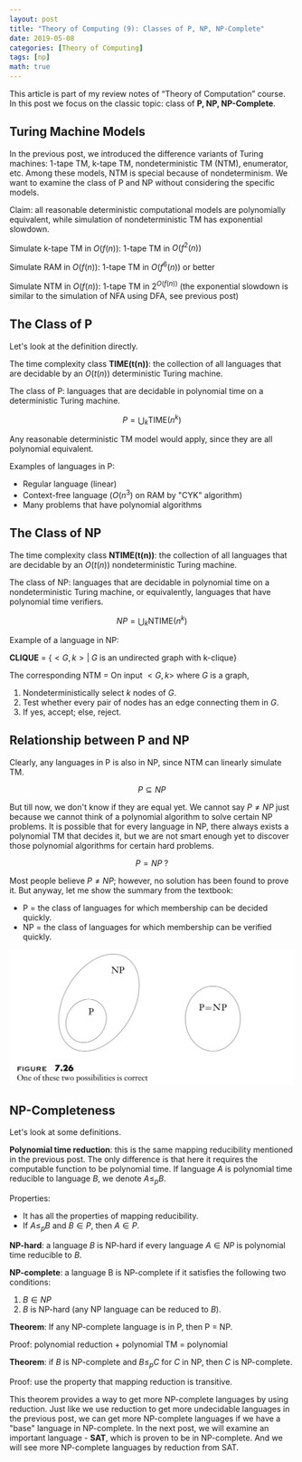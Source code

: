 ```yaml
---
layout: post
title: "Theory of Computing (9): Classes of P, NP, NP-Complete"
date: 2019-05-08
categories: [Theory of Computing]
tags: [np]
math: true
---
```


This article is part of my review notes of “Theory of Computation” course.  In this post we focus on the classic topic: class of **P, NP, NP-Complete**.

## Turing Machine Models

In the previous post, we introduced the difference variants of Turing machines: 1-tape TM, k-tape TM, nondeterministic TM (NTM), enumerator, etc. Among these models, NTM is special because of nondeterminism. We want to examine the class of P and NP without considering the specific models.

Claim: all reasonable deterministic computational models are polynomially equivalent, while simulation of nondeterministic TM has exponential slowdown.

Simulate k-tape TM in $O(f(n))$: 1-tape TM in $O(f^2(n))$

Simulate RAM in $O(f(n))$: 1-tape TM in $O(f^6(n))$ or better

Simulate NTM in $O(f(n))$: 1-tape TM in $2^{O(f(n))}$ (the exponential slowdown is similar to the simulation of NFA using DFA, see previous post)

## The Class of P

Let's look at the definition directly.

The time complexity class **TIME(t(n))**: the collection of all languages that are decidable by an $O(t(n))$ deterministic Turing machine.

The class of P: languages that are decidable in polynomial time on a deterministic Turing machine.

$$P = \bigcup_k \text{TIME}(n^k)$$

Any reasonable deterministic TM model would apply, since they are all polynomial equivalent.

Examples of languages in P:
* Regular language (linear)
* Context-free language ($O(n^3)$ on RAM by "CYK" algorithm)
* Many problems that have polynomial algorithms

## The Class of NP

The time complexity class **NTIME(t(n))**: the collection of all languages that are decidable by an $O(t(n))$ nondeterministic Turing machine.

The class of NP: languages that are decidable in polynomial time on a nondeterministic Turing machine, or equivalently, languages that have polynomial time verifiers.

$$NP = \bigcup_k \text{NTIME}(n^k)$$

Example of a language in NP:

**CLIQUE** = $\{<G, k>|\; G \text{ is an undirected graph with k-clique}\}$

The corresponding NTM = On input $<G, k>$ where $G$ is a graph,
1. Nondeterministically select $k$ nodes of $G$.
2. Test whether every pair of nodes has an edge connecting them in $G$.
3. If yes, accept; else, reject.

## Relationship between P and NP

Clearly, any languages in P is also in NP, since NTM can linearly simulate TM.

$$P \subseteq NP$$

But till now, we don't know if they are equal yet. We cannot say $P \neq NP$ just because we cannot think of a polynomial algorithm to solve certain NP problems. It is possible that for every language in NP, there always exists a polynomial TM that decides it, but we are not smart enough yet to discover those polynomial algorithms for certain hard problems.

$$P = NP \; ?$$

Most people believe $P \neq NP$; however, no solution has been found to prove it. But anyway, let me show the summary from the textbook:
* P = the class of languages for which membership can be decided quickly.
* NP = the class of languages for which membership can be verified quickly.

![np](/assets/img/legacy/np.png)

## NP-Completeness

Let's look at some definitions.

**Polynomial time reduction**: this is the same mapping reducibility mentioned in the previous post. The only difference is that here it requires the computable function to be polynomial time. If language $A$ is polynomial time reducible to language $B$, we denote $A \leq_p B$.

Properties:
* It has all the properties of mapping reducibility.
* If $A \leq_p B$ and $B \in P$, then $A \in P$.

**NP-hard**: a language $B$ is NP-hard if every language $A \in NP$ is polynomial time reducible to $B$.

**NP-complete**: a language B is NP-complete if it satisfies the following two conditions:
1. $B \in NP$
2. $B$ is NP-hard (any NP language can be reduced to $B$).

**Theorem**: If any NP-complete language is in P, then P = NP.

Proof: polynomial reduction + polynomial TM = polynomial

**Theorem**: if $B$ is NP-complete and $B \leq_p C$ for $C$ in NP, then $C$ is NP-complete.

Proof: use the property that mapping reduction is transitive.

This theorem provides a way to get more NP-complete languages by using reduction. Just like we use reduction to get more undecidable languages in the previous post, we can get more NP-complete languages if we have a "base" language in NP-complete. In the next post, we will examine an important language - **SAT**, which is proven to be in NP-complete. And we will see more NP-complete languages by reduction from SAT.
